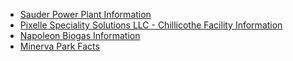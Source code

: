 - [Sauder Power Plant Information](https://www.gridinfo.com/plant/sauder-power-plant/54974)
- [Pixelle Speciality Solutions LLC - Chillicothe Facility Information](https://www.gridinfo.com/plant/pixelle-specialty-solutions-llc-chillicothe-facility/10244)
- [Napoleon Biogas Information](https://ch4biogas.com/projects/napoleon-biogas/)
- [Minerva Park Facts](https://en.wikipedia.org/wiki/List_of_municipalities_in_Ohio)

